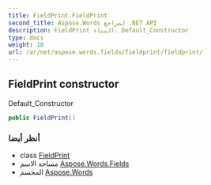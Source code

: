 ```yaml
---
title: FieldPrint.FieldPrint
second_title: Aspose.Words لمراجع .NET API
description: FieldPrint البناء. Default_Constructor
type: docs
weight: 10
url: /ar/net/aspose.words.fields/fieldprint/fieldprint/
---
```

## FieldPrint constructor

Default_Constructor

```csharp
public FieldPrint()
```

### أنظر أيضا

* class [FieldPrint](../)
* مساحة الاسم [Aspose.Words.Fields](../../fieldprint/)
* المجسم [Aspose.Words](../../../)


